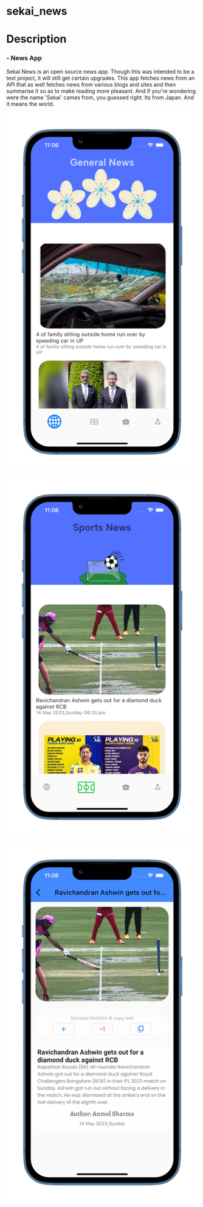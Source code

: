 # sekai_news


# Description
### - News App
Sekai News is an open source news app. Though this was intended to be a test project, it will still get certain upgrades. This app fetches news from an API that as well fetches news from various blogs and sites and then summarise it so as to make reading more pleasant. 
And if you're wondering were the name 'Sekai' cames from, you guessed right. Its from Japan. And it means the world.

![alt text](https://github.com/squirelboy360/sekai_news/blob/main/assets/iphoneUI1.png)

![alt text](https://github.com/squirelboy360/sekai_news/blob/main/assets/iphoneUI2.png)

![alt text](https://github.com/squirelboy360/sekai_news/blob/main/assets/iphoneUI3.png)
